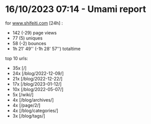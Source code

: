 # 16/10/2023 07:14 - Umami report
for www.shifeiti.com [24h] :

 - 142 (-29) page views
 - 77 (5) uniques
 - 58 (-2) bounces
 - 1h 21' 49'' (-1h 28' 57'') totaltime


top 10 urls:
 - 35x [/]
 - 24x [/blog/2022-12-09/]
 - 21x [/blog/2022-12-22/]
 - 17x [/blog/2023-01-12/]
 - 10x [/blog/2022-05-07/]
 - 5x [/wiki/]
 - 4x [/blog/archives/]
 - 4x [/page/2/]
 - 4x [/blog/categories/]
 - 3x [/blog/tags/]


